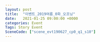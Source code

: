 ```yaml
---
layout: post
title:  "이벤트_2019여름_0화_오프닝"
date:   2021-01-25 09:00:00 +0000
categories: Event
Tags: Story Event
SceneCode: ["scene_evt190627_cp0_q1_s10"]
---
```

